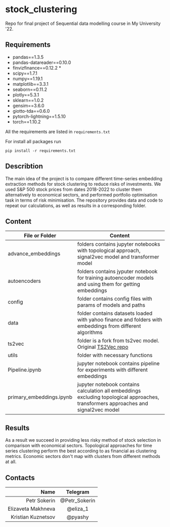 # stock_clustering

Repo for final project of Sequential data modelling course in My University '22.

## Requirements

  - pandas==1.3.5
  - pandas-datareader==0.10.0
  - finvizfinance==0.12.2 *
  - scipy==1.7.1
  - numpy==1.19.1
  - matplotlib==3.3.1
  - seaborn==0.11.2
  - plotly==5.3.1
  - sklearn==1.0.2
  - gensim==3.6.0
  - giotto-tda==0.6.0
  - pytorch-lightning==1.5.10
  - torch==1.10.2

All the requirements are listed in `requirements.txt`

For install all packages run 

```
pip install -r requirements.txt
```
## Describtion

The main idea of the project is to compare different time-series embedding extraction methods for stock clustering to reduce risks of investments.
We used S&P 500 stock prices from dates 2018-2022 to cluster them alternatively to economical sectors, and performed portfolio optimisation task in terms of risk minimisation.
The repository provides data and code to repeat our calculations, as well as results in a corresponding folder.

## Content


| File or Folder | Content |
| --- | --- |
| advance_embeddings| folders contains jupyter notebooks with topological approach, signal2vec model and transformer model |
| autoencoders | folders contains jyputer notebook for training autoencoder models and using them for getting embeddings|
| config | folder contains config files with params of models and paths |
| data | folder contains datasets loaded with yahoo finance and folders with embeddings from different algorithms |
| ts2vec | folder is a fork from ts2vec model. Original [TS2Vec repo](https://github.com/yuezhihan/ts2vec)  |
| utils | folder with necessary functions |
| Pipeline.ipynb | jupyter notebook contains pipeline for experiments with different embeddings|
| primary_embeddings.ipynb | jupyter notebook contains calculation all embeddings excluding topological approaches, transformers approaches and signal2vec model |

## Results

As a result we succeed in providing less risky method of stock selection in comparison with economical sectors.
Topological approaches for time series clustering perform the best according to as financial as clustering metrics. 
Economic sectors don't map with clusters from different methods at all. 

## Contacts

| **Name** | **Telegram** |
|----:|:----------:|
| Petr Sokerin | @Petr_Sokerin |
| Elizaveta Makhneva | @eliza_1 |
| Kristian Kuznetsov | @pyashy |
